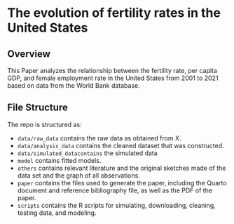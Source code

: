 # The evolution of fertility rates in the United States

## Overview

This Paper analyzes the relationship between the fertility rate, per capita GDP, and female employment rate in the United States from 2001 to 2021 based on data from the World Bank database.

## File Structure

The repo is structured as:

-   `data/raw_data` contains the raw data as obtained from X.
-   `data/analysis_data` contains the cleaned dataset that was constructed.
-   `data/simulated_datacontains` the simulated data
-   `model` contains fitted models. 
-    `others` contains relevant literature and the original sketches made of the data set and the graph of all observations.
-   `paper` contains the files used to generate the paper, including the Quarto document and reference bibliography file, as well as the PDF of the paper. 
-   `scripts` contains the R scripts for simulating, downloading, cleaning, testing data, and modeling.